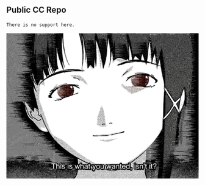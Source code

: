 ## **Public CC Repo**
```md
There is no support here.
```

![image](https://github.com/NotSername/Public-CC-Repo/blob/main/images/3.jpg?raw=false)
